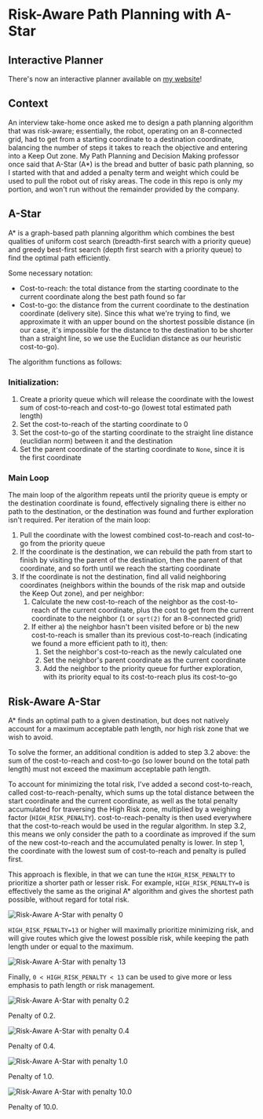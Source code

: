 # Risk-Aware Path Planning with A-Star

## Interactive Planner

There's now an interactive planner available on [my website](https://joshuaoreilly.com/Projects/a-star-mod.html)!

## Context

An interview take-home once asked me to design a path planning algorithm that was risk-aware; essentially, the robot, operating on an 8-connected grid, had to get from a starting coordinate to a destination coordinate, balancing the number of steps it takes to reach the objective and entering into a Keep Out zone.
My Path Planning and Decision Making professor once said that A-Star (A\*) is the bread and butter of basic path planning, so I started with that and added a penalty term and weight which could be used to pull the robot out of risky areas.
The code in this repo is only my portion, and won't run without the remainder provided by the company.

## A-Star

A\* is a graph-based path planning algorithm which combines the best qualities of uniform cost search (breadth-first search with a priority queue) and greedy best-first search (depth first search with a priority queue) to find the optimal path efficiently.

Some necessary notation:

- Cost-to-reach: the total distance from the starting coordinate to the current coordinate along the best path found so far
- Cost-to-go: the distance from the current coordinate to the destination coordinate (delivery site). Since this what we're trying to find, we approximate it with an upper bound on the shortest possible distance (in our case, it's impossible for the distance to the destination to be shorter than a straight line, so we use the Euclidian distance as our heuristic cost-to-go).

The algorithm functions as follows:

### Initialization:

1. Create a priority queue which will release the coordinate with the lowest sum of cost-to-reach and cost-to-go (lowest total estimated path length)
2. Set the cost-to-reach of the starting coordinate to 0
3. Set the cost-to-go of the starting coordinate to the straight line distance (euclidian norm) between it and the destination
4. Set the parent coordinate of the starting coordinate to `None`, since it is the first coordinate

### Main Loop

The main loop of the algorithm repeats until the priority queue is empty or the destination coordinate is found, effectively signaling there is either no path to the destination, or the destination was found and further exploration isn't required.
Per iteration of the main loop:

1. Pull the coordinate with the lowest combined cost-to-reach and cost-to-go from the priority queue
2. If the coordinate is the destination, we can rebuild the path from start to finish by visiting the parent of the destination, then the parent of that coordinate, and so forth until we reach the starting coordinate
3. If the coordinate is not the destination, find all valid neighboring coordinates (neighbors within the bounds of the risk map and outside the Keep Out zone), and per neighbor:
    1. Calculate the new cost-to-reach of the neighbor as the cost-to-reach of the current coordinate, plus the cost to get from the current coordinate to the neighbor (`1` or `sqrt(2)` for an 8-connected grid)
    2. If either a) the neighbor hasn't been visited before or b) the new cost-to-reach is smaller than its previous cost-to-reach (indicating we found a more efficient path to it), then:
        1. Set the neighbor's cost-to-reach as the newly calculated one
        2. Set the neighbor's parent coordinate as the current coordinate
        3. Add the neighbor to the priority queue for further exploration, with its priority equal to its cost-to-reach plus its cost-to-go

## Risk-Aware A-Star

A\* finds an optimal path to a given destination, but does not natively account for a maximum acceptable path length, nor high risk zone that we wish to avoid.

To solve the former, an additional condition is added to step 3.2 above: the sum of the cost-to-reach and cost-to-go (so lower bound on the total path length) must not exceed the maximum acceptable path length.

To account for minimizing the total risk, I've added a second cost-to-reach, called cost-to-reach-penalty, which sums up the total distance between the start coordinate and the current coordinate, as well as the total penalty accumulated for traversing the High Risk zone, multiplied by a weighing factor (`HIGH_RISK_PENALTY`).
cost-to-reach-penalty is then used everywhere that the cost-to-reach would be used in the regular algorithm.
In step 3.2, this means we only consider the path to a coordinate as improved if the sum of the new cost-to-reach and the accumulated penalty is lower.
In step 1, the coordinate with the lowest sum of cost-to-reach and penalty is pulled first.

This approach is flexible, in that we can tune the `HIGH_RISK_PENALTY` to prioritize a shorter path or lesser risk.
For example, `HIGH_RISK_PENALTY=0` is effectively the same as the original A\* algorithm and gives the shortest path possible, without regard for total risk.

![Risk-Aware A-Star with penalty 0](img/a-star-penalty-0.0.png)

`HIGH_RISK_PENALTY=13` or higher will maximally prioritize minimizing risk, and will give routes which give the lowest possible risk, while keeping the path length under or equal to the maximum.

![Risk-Aware A-Star with penalty 13](img/a-star-penalty-13.0.png)

Finally, `0 < HIGH_RISK_PENALTY < 13` can be used to give more or less emphasis to path length or risk management.

![Risk-Aware A-Star with penalty 0.2](img/a-star-penalty-0.2.png)

Penalty of 0.2.

![Risk-Aware A-Star with penalty 0.4](img/a-star-penalty-0.4.png)

Penalty of 0.4.

![Risk-Aware A-Star with penalty 1.0](img/a-star-penalty-1.0.png)

Penalty of 1.0.

![Risk-Aware A-Star with penalty 10.0](img/a-star-penalty-10.0.png)

Penalty of 10.0.
